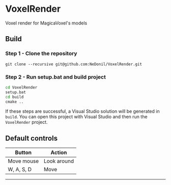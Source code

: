 # VoxelRender
Voxel render for MagicaVoxel's models

## Build

### Step 1 - Clone the repository
```git clone --recursive git@github.com:NeDonil/VoxelRender.git```

### Step 2 - Run setup.bat and build project
```bat
cd VoxelRender
setup.bat
cd build
cmake ..
```

If these steps are successful, a Visual Studio solution will be generated in ```build```. You can open this project with Visual Studio and then run the ```VoxelRender``` project.

## Default controls

| Button                        | Action                                                         |
|-------------------------------|----------------------------------------------------------------|
| Move mouse                    | Look around                                                    |
| W, A, S, D                    | Move                                                           |
***
